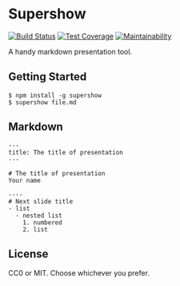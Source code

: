 Supershow
==========
[![Build Status](https://travis-ci.com/seiyanuta/supershow.svg?branch=master)](https://travis-ci.com/seiyanuta/supershow)
[![Test Coverage](https://api.codeclimate.com/v1/badges/9f03488e336796a1956f/test_coverage)](https://codeclimate.com/github/seiyanuta/supershow/test_coverage)
[![Maintainability](https://api.codeclimate.com/v1/badges/9f03488e336796a1956f/maintainability)](https://codeclimate.com/github/seiyanuta/supershow/maintainability)

A handy markdown presentation tool.

Getting Started
---------------
```
$ npm install -g supershow
$ supershow file.md
```

Markdown
--------
```
---
title: The title of presentation
---

# The title of presentation
Your name

----
# Next slide title
- list
  - nested list
    1. numbered
    2. list
```

License
-------
CC0 or MIT. Choose whichever you prefer.

